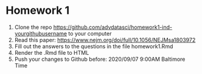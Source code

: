 # Homework 1

1. Clone the repo https://github.com/advdatasci/homework1-ind-yourgithubusername to your computer
2. Read this paper: https://www.nejm.org/doi/full/10.1056/NEJMsa1803972
3. Fill out the answers to the questions in the file homework1.Rmd
4. Render the .Rmd file to HTML
5. Push your changes to Github before:  2020/09/07 9:00AM Baltimore Time



